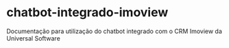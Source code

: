 # chatbot-integrado-imoview
Documentação para utilização do chatbot integrado com o CRM Imoview da Universal Software
